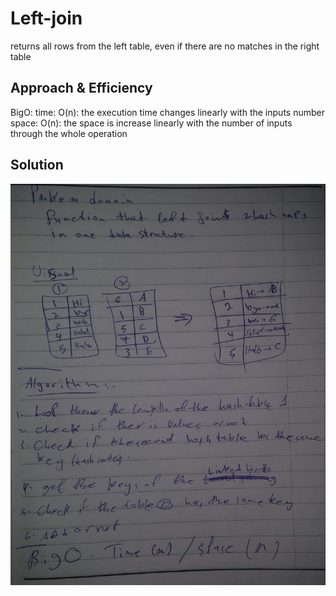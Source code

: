 # Left-join
<!-- Short summary or background information -->
 returns all rows from the left table, even if there are no matches in the right table

## Approach & Efficiency
<!-- What approach did you take? Why? What is the Big O space/time for this approach? -->

BigO: time: O(n): the execution time changes linearly with the inputs number space: O(n): the space is increase linearly with the number of inputs through the whole operation


## Solution
![whiteboard images](../../assets/leftJoin/LJ1.jpg)
<!-- ![whiteboard images](../../assets/treeIntersection/TIS2.jpg) -->
